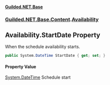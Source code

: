 #### [Guilded.NET.Base](Guilded_NET_Base.md 'Guilded.NET.Base')
### [Guilded.NET.Base.Content](Guilded_NET_Base.md#Guilded_NET_Base_Content 'Guilded.NET.Base.Content').[Availability](Availability.md 'Guilded.NET.Base.Content.Availability')
## Availability.StartDate Property
When the schedule availability starts.  
```csharp
public System.DateTime StartDate { get; set; }
```
#### Property Value
[System.DateTime](https://docs.microsoft.com/en-us/dotnet/api/System.DateTime 'System.DateTime')
Schedule start
